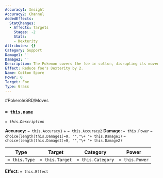```yaml
---
Accuracy1: Insight
Accuracy2: Channel
AddedEffects:
  StatChanges:
  - Affects: Targets
    Stages: -2
    Stats:
    - Dexterity
Attributes: {}
Category: Support
Damage1: ''
Damage2: ''
Description: The Pokemon covers the foe in cotton, disrupting its movement speed.
Effect: Reduce foe's Dexterity by 2.
Name: Cotton Spore
Power: 0
Target: Foe
Type: Grass
---
```


#PokeroleSRD/Moves

### `= this.name` 
*`= this.Description`*

**Accuracy:** `= this.Accuracy1` + `= this.Accuracy2`
**Damage:** `= this.Power` `= choice(length(this.Damage1)=0, "","\+ "+ this.Damage1)` `= choice(length(this.Damage2)=0, "","\+ "+ this.Damage2)`

| Type          | Target          | Category          | Power          |
| ------------- | --------------- | ----------------  | -------------- |
| `= this.Type` | `= this.Target` | `= this.Category` | `= this.Power` | 

**Effect:** `= this.Effect`